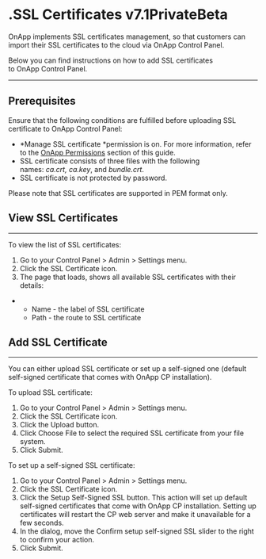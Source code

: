 # .SSL Certificates v7.1PrivateBeta

OnApp implements SSL certificates management, so that customers can import their SSL certificates to the cloud via OnApp Control Panel.

Below you can find instructions on how to add SSL certificates to OnApp Control Panel.

------------------------------------------------------------------------

## Prerequisites

Ensure that the following conditions are fulfilled before uploading SSL certificate to OnApp Control Panel:

-   *Manage SSL certificate *permission is on. For more information, refer to the [OnApp Permissions](https://devopsdocs.onapp.com/display/TEST2/.OnApp+Permissions+v7.0) section of this guide.
-   SSL certificate consists of three files with the following names: *ca.crt, ca.key*, and *bundle.crt*. 
-   SSL certificate is not protected by password.

Please note that SSL certificates are supported in PEM format only.

## View SSL Certificates

------------------------------------------------------------------------

To view the list of SSL certificates:

1.  Go to your Control Panel &gt; Admin &gt; Settings menu.
2.  Click the SSL Certificate icon.
3.  The page that loads, shows all available SSL certificates with their details:

-   -   Name - the label of SSL certificate
    -   Path - the route to SSL certificate

## Add SSL Certificate

------------------------------------------------------------------------

You can either upload SSL certificate or set up a self-signed one (default self-signed certificate that comes with OnApp CP installation).

To upload SSL certificate:

1.  Go to your Control Panel &gt; Admin &gt; Settings menu.
2.  Click the SSL Certificate icon.
3.  Click the Upload button.
4.  Click Choose File to select the required SSL certificate from your file system.
5.  Click Submit.

To set up a self-signed SSL certificate:

1.  Go to your Control Panel &gt; Admin &gt; Settings menu.
2.  Click the SSL Certificate icon.
3.  Click the Setup Self-Signed SSL button. This action will set up default self-signed certificates that come with OnApp CP installation. Setting up certificates will restart the CP web server and make it unavailable for a few seconds.
4.  In the dialog, move the Confirm setup self-signed SSL slider to the right to confirm your action.
5.  Click Submit.


